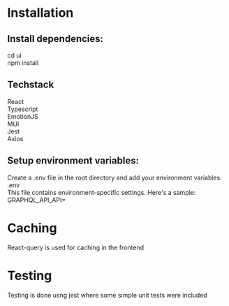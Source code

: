 # Installation
## Install dependencies:
cd ui  
npm install

## Techstack
React  
Typescript  
EmotionJS  
MUI  
Jest  
Axios

## Setup environment variables:
Create a .env file in the root directory and add your environment variables:  
.env  
This file contains environment-specific settings. Here's a sample:  
GRAPHQL_API_API=

# Caching
React-query is used for caching in the frontend

# Testing
Testing is done usng jest where some simple unit tests were included
